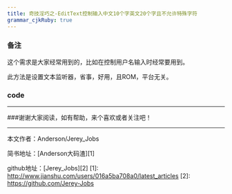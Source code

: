 ```yaml
---
title: 奇技淫巧之-EditText控制输入中文10个字英文20个字且不允许特殊字符
grammar_cjkRuby: true
---
```


### 备注
这个需求是大家经常用到的，比如在控制用户名输入时经常要用到。

此方法是设置文本监听器，省事，好用，且ROM，平台无关。
### code



 ----------
 ###谢谢大家阅读，如有帮助，来个喜欢或者关注吧！

 ----------
 本文作者：Anderson/Jerey_Jobs

 简书地址：[Anderson大码渣][1]

 github地址：[Jerey_Jobs][2]
  [1]: http://www.jianshu.com/users/016a5ba708a0/latest_articles
  [2]: https://github.com/Jerey-Jobs
